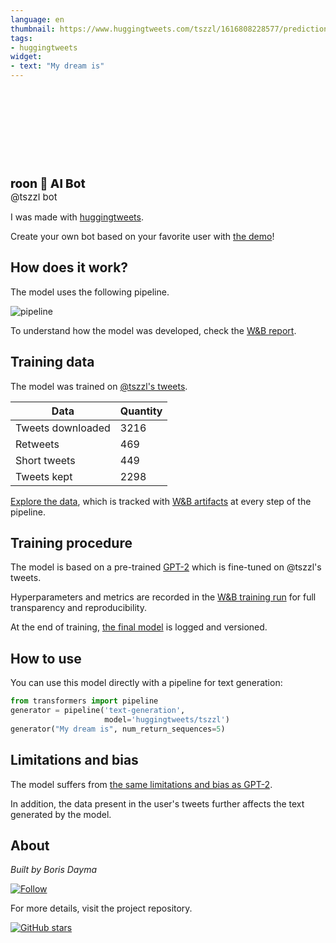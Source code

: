 ```yaml
---
language: en
thumbnail: https://www.huggingtweets.com/tszzl/1616808228577/predictions.png
tags:
- huggingtweets
widget:
- text: "My dream is"
---
```


<div>
<div style="width: 132px; height:132px; border-radius: 50%; background-size: cover; background-image: url('https://pbs.twimg.com/profile_images/1363280162696146946/6wZZxJhn_400x400.jpg')">
</div>
<div style="margin-top: 8px; font-size: 19px; font-weight: 800">roon 🤖 AI Bot </div>
<div style="font-size: 15px">@tszzl bot</div>
</div>

I was made with [huggingtweets](https://github.com/borisdayma/huggingtweets).

Create your own bot based on your favorite user with [the demo](https://colab.research.google.com/github/borisdayma/huggingtweets/blob/master/huggingtweets-demo.ipynb)!

## How does it work?

The model uses the following pipeline.

![pipeline](https://github.com/borisdayma/huggingtweets/blob/master/img/pipeline.png?raw=true)

To understand how the model was developed, check the [W&B report](https://wandb.ai/wandb/huggingtweets/reports/HuggingTweets-Train-a-Model-to-Generate-Tweets--VmlldzoxMTY5MjI).

## Training data

The model was trained on [@tszzl's tweets](https://twitter.com/tszzl).

| Data | Quantity |
| --- | --- |
| Tweets downloaded | 3216 |
| Retweets | 469 |
| Short tweets | 449 |
| Tweets kept | 2298 |

[Explore the data](https://wandb.ai/wandb/huggingtweets/runs/353onsxz/artifacts), which is tracked with [W&B artifacts](https://docs.wandb.com/artifacts) at every step of the pipeline.

## Training procedure

The model is based on a pre-trained [GPT-2](https://huggingface.co/gpt2) which is fine-tuned on @tszzl's tweets.

Hyperparameters and metrics are recorded in the [W&B training run](https://wandb.ai/wandb/huggingtweets/runs/3atzmm7g) for full transparency and reproducibility.

At the end of training, [the final model](https://wandb.ai/wandb/huggingtweets/runs/3atzmm7g/artifacts) is logged and versioned.

## How to use

You can use this model directly with a pipeline for text generation:

```python
from transformers import pipeline
generator = pipeline('text-generation',
                     model='huggingtweets/tszzl')
generator("My dream is", num_return_sequences=5)
```

## Limitations and bias

The model suffers from [the same limitations and bias as GPT-2](https://huggingface.co/gpt2#limitations-and-bias).

In addition, the data present in the user's tweets further affects the text generated by the model.

## About

*Built by Boris Dayma*

[![Follow](https://img.shields.io/twitter/follow/borisdayma?style=social)](https://twitter.com/intent/follow?screen_name=borisdayma)

For more details, visit the project repository.

[![GitHub stars](https://img.shields.io/github/stars/borisdayma/huggingtweets?style=social)](https://github.com/borisdayma/huggingtweets)
